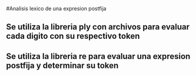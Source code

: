 #Analisis lexico de una expresion postfija

## Se utiliza la libreria ply con archivos para evaluar cada digito con su respectivo token

## Se utiliza la libreria re para evaluar una expresion postfija y determinar su token
